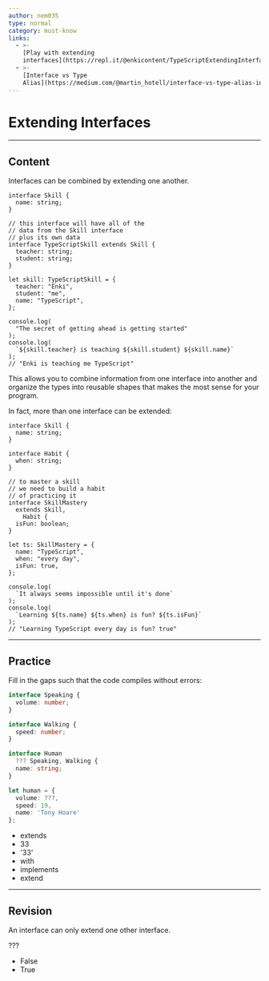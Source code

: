 ```yaml
---
author: nem035
type: normal
category: must-know
links:
  - >-
    [Play with extending
    interfaces](https://repl.it/@enkicontent/TypeScriptExtendingInterfaces){website}
  - >-
    [Interface vs Type
    Alias](https://medium.com/@martin_hotell/interface-vs-type-alias-in-typescript-2-7-2a8f1777af4c){article}
---
```


# Extending Interfaces


---

## Content

Interfaces can be combined by extending one another.

```plain-text
interface Skill {
  name: string;
}

// this interface will have all of the
// data from the Skill interface
// plus its own data
interface TypeScriptSkill extends Skill {
  teacher: string;
  student: string;
}

let skill: TypeScriptSkill = {
  teacher: "Enki",
  student: "me",
  name: "TypeScript",
};

console.log(
  "The secret of getting ahead is getting started"
);
console.log(
  `${skill.teacher} is teaching ${skill.student} ${skill.name}`
);
// "Enki is teaching me TypeScript"
```

This allows you to combine information from one interface into another and organize the types into reusable shapes that makes the most sense for your program.

In fact, more than one interface can be extended:

```plain-text
interface Skill {
  name: string;
}

interface Habit {
  when: string;
}

// to master a skill
// we need to build a habit
// of practicing it
interface SkillMastery
  extends Skill,
    Habit {
  isFun: boolean;
}

let ts: SkillMastery = {
  name: "TypeScript",
  when: "every day",
  isFun: true,
};

console.log(
  `It always seems impossible until it's done`
);
console.log(
  `Learning ${ts.name} ${ts.when} is fun? ${ts.isFun}`
);
// "Learning TypeScript every day is fun? true"
```


---

## Practice

Fill in the gaps such that the code compiles without errors:

```ts
interface Speaking {
  volume: number;
}

interface Walking {
  speed: number;
}

interface Human
  ??? Speaking, Walking {
  name: string;
}

let human = {
  volume: ???,
  speed: 19,
  name: 'Tony Hoare'
};
```

- extends
- 33
- '33'
- with
- implements
- extend


---

## Revision

An interface can only extend one other interface.

???

- False
- True
 

